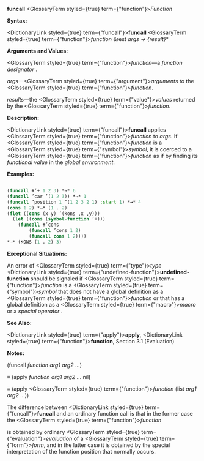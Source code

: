 **funcall** <GlossaryTerm styled={true} term={"function"}><i>Function</i></GlossaryTerm>

**Syntax:**

<DictionaryLink styled={true} term={"funcall"}><b>funcall</b></DictionaryLink> <GlossaryTerm styled={true} term={"function"}><i>function</i></GlossaryTerm> &amp;rest *args → \{result\}*\*

**Arguments and Values:**

<GlossaryTerm styled={true} term={"function"}><i>function</i></GlossaryTerm>—a *function designator* .

*args*—<GlossaryTerm styled={true} term={"argument"}><i>arguments</i></GlossaryTerm> to the <GlossaryTerm styled={true} term={"function"}><i>function</i></GlossaryTerm>.

*results*—the <GlossaryTerm styled={true} term={"value"}><i>values</i></GlossaryTerm> returned by the <GlossaryTerm styled={true} term={"function"}><i>function</i></GlossaryTerm>.

**Description:**

<DictionaryLink styled={true} term={"funcall"}><b>funcall</b></DictionaryLink> applies <GlossaryTerm styled={true} term={"function"}><i>function</i></GlossaryTerm> to *args*. If <GlossaryTerm styled={true} term={"function"}><i>function</i></GlossaryTerm> is a <GlossaryTerm styled={true} term={"symbol"}><i>symbol</i></GlossaryTerm>, it is coerced to a <GlossaryTerm styled={true} term={"function"}><i>function</i></GlossaryTerm> as if by finding its *functional value* in the *global environment*.

**Examples:**

```lisp

(funcall #’+ 1 2 3) *→* 6 
(funcall ’car ’(1 2 3)) *→* 1 
(funcall ’position 1 ’(1 2 3 2 1) :start 1) *→* 4 
(cons 1 2) *→* (1 . 2) 
(flet ((cons (x y) ‘(kons ,x ,y))) 
  (let ((cons (symbol-function ’+))) 
    (funcall #’cons 
        (funcall ’cons 1 2) 
        (funcall cons 1 2)))) 
*→* (KONS (1 . 2) 3) 

```

**Exceptional Situations:**

An error of <GlossaryTerm styled={true} term={"type"}><i>type</i></GlossaryTerm> <DictionaryLink styled={true} term={"undefined-function"}><b>undefined-function</b></DictionaryLink> should be signaled if <GlossaryTerm styled={true} term={"function"}><i>function</i></GlossaryTerm> is a <GlossaryTerm styled={true} term={"symbol"}><i>symbol</i></GlossaryTerm> that does not have a global definition as a <GlossaryTerm styled={true} term={"function"}><i>function</i></GlossaryTerm> or that has a global definition as a <GlossaryTerm styled={true} term={"macro"}><i>macro</i></GlossaryTerm> or a *special operator* .

**See Also:**

<DictionaryLink styled={true} term={"apply"}><b>apply</b></DictionaryLink>, <DictionaryLink styled={true} term={"function"}><b>function</b></DictionaryLink>, Section 3.1 (Evaluation)

**Notes:**

(funcall *function arg1 arg2* ...)

*≡* (apply *function arg1 arg2* ... nil)

*≡* (apply <GlossaryTerm styled={true} term={"function"}><i>function</i></GlossaryTerm> (list *arg1 arg2* ...))

The difference between <DictionaryLink styled={true} term={"funcall"}><b>funcall</b></DictionaryLink> and an ordinary function call is that in the former case the <GlossaryTerm styled={true} term={"function"}><i>function</i></GlossaryTerm>

is obtained by ordinary <GlossaryTerm styled={true} term={"evaluation"}><i>evaluation</i></GlossaryTerm> of a <GlossaryTerm styled={true} term={"form"}><i>form</i></GlossaryTerm>, and in the latter case it is obtained by the special interpretation of the function position that normally occurs.
